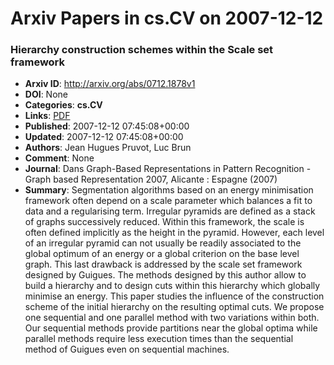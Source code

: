 # Arxiv Papers in cs.CV on 2007-12-12
### Hierarchy construction schemes within the Scale set framework
- **Arxiv ID**: http://arxiv.org/abs/0712.1878v1
- **DOI**: None
- **Categories**: **cs.CV**
- **Links**: [PDF](http://arxiv.org/pdf/0712.1878v1)
- **Published**: 2007-12-12 07:45:08+00:00
- **Updated**: 2007-12-12 07:45:08+00:00
- **Authors**: Jean Hugues Pruvot, Luc Brun
- **Comment**: None
- **Journal**: Dans Graph-Based Representations in Pattern Recognition - Graph
  based Representation 2007, Alicante : Espagne (2007)
- **Summary**: Segmentation algorithms based on an energy minimisation framework often depend on a scale parameter which balances a fit to data and a regularising term. Irregular pyramids are defined as a stack of graphs successively reduced. Within this framework, the scale is often defined implicitly as the height in the pyramid. However, each level of an irregular pyramid can not usually be readily associated to the global optimum of an energy or a global criterion on the base level graph. This last drawback is addressed by the scale set framework designed by Guigues. The methods designed by this author allow to build a hierarchy and to design cuts within this hierarchy which globally minimise an energy. This paper studies the influence of the construction scheme of the initial hierarchy on the resulting optimal cuts. We propose one sequential and one parallel method with two variations within both. Our sequential methods provide partitions near the global optima while parallel methods require less execution times than the sequential method of Guigues even on sequential machines.



